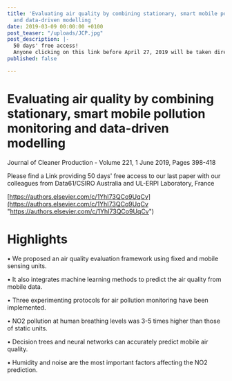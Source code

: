 ```yaml
---
title: 'Evaluating air quality by combining stationary, smart mobile pollution monitoring
  and data-driven modelling '
date: 2019-03-09 00:00:00 +0100
post_teaser: "/uploads/JCP.jpg"
post_description: |-
  50 days' free access!
  Anyone clicking on this link before April 27, 2019 will be taken directly to the final version of our article on Journal of Cleaner Production, which they are welcome to read or download.
published: false

---
```

# Evaluating air quality by combining stationary, smart mobile pollution monitoring and data-driven modelling  

Journal of Cleaner Production - Volume 221, 1 June 2019, Pages 398-418

Please find a Link providing 50 days' free access to our last paper with our colleagues from Data61/CSIRO Australia and UL-ERPI Laboratory, France 

[https://authors.elsevier.com/c/1YhI73QCo9UqCv](https://authors.elsevier.com/c/1YhI73QCo9UqCv "https://authors.elsevier.com/c/1YhI73QCo9UqCv")

# Highlights

• We proposed an air quality evaluation framework using fixed and mobile sensing units. 

• It also integrates machine learning methods to predict the air quality from mobile data. 

• Three experimenting protocols for air pollution monitoring have been implemented. 

• NO2 pollution at human breathing levels was 3-5 times higher than those of static units. 

• Decision trees and neural networks can accurately predict mobile air quality. 

• Humidity and noise are the most important factors affecting the NO2 prediction.